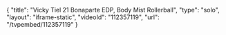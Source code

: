 {
    "title": "Vicky Tiel 21 Bonaparte EDP, Body Mist   Rollerball",
    "type": "solo",
    "layout": "iframe-static",
    "videoId": "112357119",
    "url": "\/tvpembed\/112357119"
}
